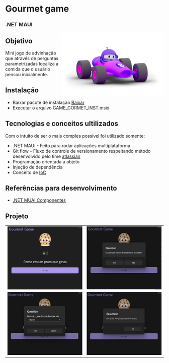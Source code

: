 

# Gourmet game 
### .NET MAUI

<img src="./gourmet_game/Resources/Images/dotnet_bot.png" height="200" align="right"/>

## Objetivo

Mini jogo de advinhação que através de perguntas parametrizadas localiza a comida que o usuário pensou inicialmente. 

## Instalação

- Baixar pacote de instalação [Baixar](https://www.dropbox.com/scl/fi/4ilxrvh1klrhdxnxjbc9p/gourmet-game_1.0.0.0_Test.zip?rlkey=duxplq1rzsa8plb9igupupt4x&dl=0./gourmet-game/releases/gourmet-game_1.0.0.0_Test.zip)
- Executar o arquivo GAME_GORMET_INST.msix

## Tecnologias e conceitos ultilizados

Com o intuíto de ser o mais comples possível foi utilizado somente: 

- .NET MAUI - Feito para rodar aplicações multiplataforma
- Git flow - Fluxo de controle de versionamento respeitando método desenvolvido pelo time [atlassian](https://www.atlassian.com/git/tutorials/comparing-workflows/gitflow-workflow)
- Programação orientada a objeto 
- Injeção de dependência
- Conceito de [IoC](https://learn.microsoft.com/en-us/dotnet/architecture/modern-web-apps-azure/architectural-principles#dependency-inversion)


## Referências para desenvolvimento
- [.NET MUAI Componentes](https://learn.microsoft.com/en-us/dotnet/maui/user-interface/pop-ups?view=net-maui-8.0)


## Projeto

|||
|:----------------:|:----------------:|
|<img src="./gourmet_game/Resources/Images/print_01.png" height="200" />|<img src="./gourmet_game/Resources/Images/print_02.png" height="200" />|
|<img src="./gourmet_game/Resources/Images/print_03.png" height="200" />|<img src="./gourmet_game/Resources/Images/print_04.png" height="200" />|

